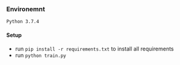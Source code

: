 ### Environemnt
`Python 3.7.4`

#### Setup
- run `pip install -r requirements.txt` to install all requirements
- run `python train.py`

